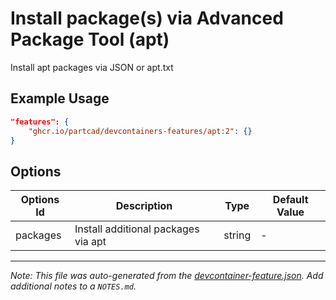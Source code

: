 
# Install package(s) via Advanced Package Tool (apt)

Install apt packages via JSON or apt.txt

## Example Usage

```json
"features": {
    "ghcr.io/partcad/devcontainers-features/apt:2": {}
}
```

## Options

| Options Id | Description | Type | Default Value |
|-----|-----|-----|-----|
| packages | Install additional packages via apt | string | - |



---

_Note: This file was auto-generated from the [devcontainer-feature.json](https://github.com/partcad/devcontainers-features/blob/main/src/apt/devcontainer-feature.json).  Add additional notes to a `NOTES.md`._
